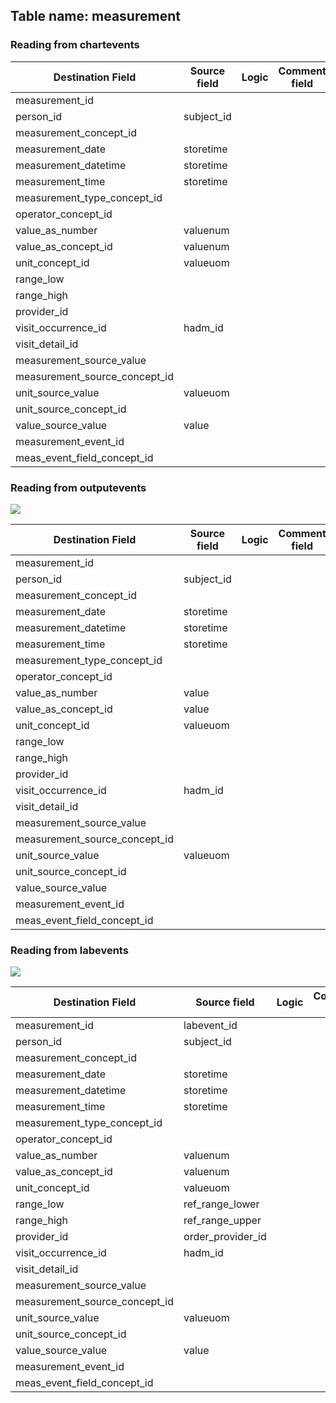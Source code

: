 ## Table name: measurement

### Reading from chartevents

| Destination Field | Source field | Logic | Comment field |
| --- | --- | --- | --- |
| measurement_id |  |  |  |
| person_id | subject_id |  |  |
| measurement_concept_id |  |  |  |
| measurement_date | storetime |  |  |
| measurement_datetime | storetime |  |  |
| measurement_time | storetime |  |  |
| measurement_type_concept_id |  |  |  |
| operator_concept_id |  |  |  |
| value_as_number | valuenum |  |  |
| value_as_concept_id | valuenum |  |  |
| unit_concept_id | valueuom |  |  |
| range_low |  |  |  |
| range_high |  |  |  |
| provider_id |  |  |  |
| visit_occurrence_id | hadm_id |  |  |
| visit_detail_id |  |  |  |
| measurement_source_value |  |  |  |
| measurement_source_concept_id |  |  |  |
| unit_source_value | valueuom |  |  |
| unit_source_concept_id |  |  |  |
| value_source_value | value |  |  |
| measurement_event_id |  |  |  |
| meas_event_field_concept_id |  |  |  |

### Reading from outputevents

![](md_files/image4.png)

| Destination Field | Source field | Logic | Comment field |
| --- | --- | --- | --- |
| measurement_id |  |  |  |
| person_id | subject_id |  |  |
| measurement_concept_id |  |  |  |
| measurement_date | storetime |  |  |
| measurement_datetime | storetime |  |  |
| measurement_time | storetime |  |  |
| measurement_type_concept_id |  |  |  |
| operator_concept_id |  |  |  |
| value_as_number | value |  |  |
| value_as_concept_id | value |  |  |
| unit_concept_id | valueuom |  |  |
| range_low |  |  |  |
| range_high |  |  |  |
| provider_id |  |  |  |
| visit_occurrence_id | hadm_id |  |  |
| visit_detail_id |  |  |  |
| measurement_source_value |  |  |  |
| measurement_source_concept_id |  |  |  |
| unit_source_value | valueuom |  |  |
| unit_source_concept_id |  |  |  |
| value_source_value |  |  |  |
| measurement_event_id |  |  |  |
| meas_event_field_concept_id |  |  |  |

### Reading from labevents

![](md_files/image5.png)

| Destination Field | Source field | Logic | Comment field |
| --- | --- | --- | --- |
| measurement_id | labevent_id |  |  |
| person_id | subject_id |  |  |
| measurement_concept_id |  |  |  |
| measurement_date | storetime |  |  |
| measurement_datetime | storetime |  |  |
| measurement_time | storetime |  |  |
| measurement_type_concept_id |  |  |  |
| operator_concept_id |  |  |  |
| value_as_number | valuenum |  |  |
| value_as_concept_id | valuenum |  |  |
| unit_concept_id | valueuom |  |  |
| range_low | ref_range_lower |  |  |
| range_high | ref_range_upper |  |  |
| provider_id | order_provider_id |  |  |
| visit_occurrence_id | hadm_id |  |  |
| visit_detail_id |  |  |  |
| measurement_source_value |  |  |  |
| measurement_source_concept_id |  |  |  |
| unit_source_value | valueuom |  |  |
| unit_source_concept_id |  |  |  |
| value_source_value | value |  |  |
| measurement_event_id |  |  |  |
| meas_event_field_concept_id |  |  |  |


